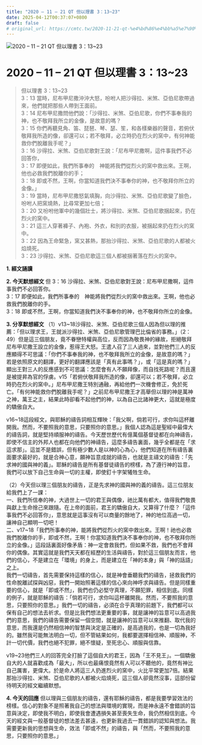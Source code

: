 ```yaml
---
title: "2020 – 11 – 21 QT 但以理書 3：13~23"
date: 2025-04-12T00:37:07+0800
draft: false
# original_url: https://cmtc.tw/2020-11-21-qt-%e4%bd%86%e4%bb%a5%e7%90%86%e6%9b%b8-3%ef%bc%9a1323
---
```


![2020 – 11 – 21 QT 但以理書 3：13\~23](/images/qt.jpg   "2020 – 11 – 21 QT 但以理書 3：13\~23")

# 2020 – 11 – 21 QT 但以理書 3：13\~23

> 但以理書 3：13\~23  
> 3：13 當時，尼布甲尼撒沖沖大怒，吩咐人把沙得拉、米煞、亞伯尼歌帶過來，他們就把那些人帶到王面前。  
> 3：14 尼布甲尼撒問他們說：「沙得拉、米煞、亞伯尼歌，你們不事奉我的神，也不敬拜我所立的金像，是故意的嗎？  
> 3：15 你們再聽見角、笛、琵琶、琴、瑟、笙，和各樣樂器的聲音，若俯伏敬拜我所造的像，卻還可以；若不敬拜，必立時扔在烈火的窯中，有何神能救你們脫離我手呢？」  
> 3：16 沙得拉、米煞、亞伯尼歌對王說：「尼布甲尼撒啊，這件事我們不必回答你，  
> 3：17 即便如此，我們所事奉的　神能將我們從烈火的窯中救出來。王啊，他也必救我們脫離你的手；  
> 3：18 即或不然，王啊，你當知道我們決不事奉你的神，也不敬拜你所立的金像。」  
> 3：19 當時，尼布甲尼撒怒氣填胸，向沙得拉、米煞、亞伯尼歌變了臉色，吩咐人把窯燒熱，比尋常更加七倍；  
> 3：20 又吩咐他軍中的幾個壯士，將沙得拉、米煞、亞伯尼歌捆起來，扔在烈火的窯中。  
> 3：21 這三人穿著褲子、內袍、外衣，和別的衣服，被捆起來扔在烈火的窯中。  
> 3：22 因為王命緊急，窯又甚熱，那抬沙得拉、米煞、亞伯尼歌的人都被火焰燒死。  
> 3：23 沙得拉、米煞、亞伯尼歌這三個人都被捆著落在烈火的窯中。

**1. 經文誦讀**

**2.  今天默想經文**
但 3：16 沙得拉、米煞、亞伯尼歌對王說：尼布甲尼撒啊，這件事我們不必回答你。  
3：17 即便如此，我們所事奉的　神能將我們從烈火的窯中救出來。王啊，他也必救我們脫離你的手。  
3：18 即或不然，王啊，你當知道我們決不事奉你的神，也不敬拜你所立的金像。

**3. 分享默想經文**
（1）v13\~18沙得拉、米煞、亞伯尼歌三個人因為但以理的推薦：「但以理求王，王就派沙得拉、米煞、亞伯尼歌管理巴比倫省的事務。」（2：49）但是這三個朋友，竟不眷戀特權與高位，反而因為敬畏神的緣故，拒絕敬拜尼布甲尼撒王設立的金像，惹得王大怒。王遣人召了三人過來，並對他們三人的反應顯得不可思議：「你們不事奉我的神，也不敬拜我所立的金像，是故意的嗎？」若是依照原文的翻譯，更好的翻譯應該是「真有此事嗎？」，或「這是真的嗎？」顯出王對三人的反應感到不可思議：怎麼會有人不願拜像，而自找死路呢？而且還是被提昇為官的俘虜。v15「若俯伏敬拜我所造的像，卻還可以；若不敬拜，必立時扔在烈火的窯中。」尼布甲尼撒王特別通融，再給他們一次機會修正，免於死亡。「有何神能救你們脫離我手呢？」之前尼布甲尼撒王才高舉但以理的神是萬神之神，萬王之主，結果此時卻看不起他們的神，以為自己比諸神更大，這就是極度的驕傲自大。

v16\~18這段經文，與耶穌的禱告詞相互輝映：「我父啊，倘若可行，求你叫這杯離開我。然而，不要照我的意思，只要照你的意思。」我個人認為這是聖經中最偉大的禱告詞，就是堅持順服神的禱告。今天歷世歷代有億萬個基督徒都在向神禱告，即使不信主的外邦人也都在向他們的神禱告，這麼多禱告裏面，幾乎全都是在「求這求那」。這並不是錯誤，但有極少數人是以神的心為心，他們知道在所有禱告裏面要求最好的，就是合神心意，願神旨意成就的禱告，也就是主禱文的禱告：「先求神的國與神的義」。耶穌的禱告是所有基督徒禱告的榜樣，為了遵行神的旨意，我們可以放下自己生命與一切的主權，即使釘十字架犧牲生命。

（2）今天但以理三個朋友的禱告，正是先求神的國與神的義的禱告。這三位朋友給我們上了一課：  
一、我們所信奉的神，大過世上一切的君王與偶像，祂比萬有都大，值得我們敬畏與獻上生命捨己來跟隨。在上帝的面前，君王的驕傲自大，又算得了什麼？「這件事我們不必回答你」，意思就是這事沒有可以商量的餘地了，神的地位高過一切，讓神自己顯明一切吧！  
二、v17\~18「我們所事奉的神，能將我們從烈火的窯中救出來。王啊！祂也必救我們脫離你的手，即或不然，王啊！你當知道我們決不事奉你的神，也不敬拜你所立的金像。」這段話裏面好像矛盾：神一定會救我們，但如果不救，我們也不會拜你的偶像。其實這就是我們天天都在經歷的生活與禱告，對於這三個朋友而言，他們的信心，不是建立在「環境」的身上，而是建立在「神的本身」與「神的話語」之上。  
我們一切禱告，首先需要保持這樣的信心，就是神會垂聽我們的禱告，拯救我們的性命脫離試探與凶惡，我們一開始照著這樣的信心來向神呼求與禱告。但是同樣重要的信心，就是「即或不然」，我們也仍必堅守真理，不願犯罪，相信到底。同樣的例子，就是耶穌的禱告：「倘若可行，求你叫這杯離開我。然而，不要照我的意思，只要照你的意思。」我們一切的禱告，必須在合乎真理的前題下，我們都可以保有自己的想法去祈求。但是比我們想法更重要的事，就是讓神的旨意可以高過我們的意思，我們的禱告需要保留一個空間，就是讓神的旨意可以來推翻、取代我的意思，而我還是仍然相信神的智慧與決定是正確的，是高過我的，也是一切為我好的。雖然我可能無法明白一切，但不管結果如何，我都要選擇相信神、順服神，不計一切代價，我們也絕不犯罪，絕不懷疑，至死忠心、順服與信靠。

v19\~23他們三人的回答完全打臉了這個自大的君王，因為「王不見王」。一個驕傲自大的人就喜歡成為「最大」，所以也最痛恨竟然有人可以不聽他的，竟然有神比自己厲害，更偉大。於是命人將這三人扔進烈火的窯中，火比平常更加7倍。結果那抬沙得拉、米煞、亞伯尼歌的人都被火焰燒死，這三個人卻竟然沒事，這部份留待明天的經文繼續默想。

**4. 今天的回應**
但以理與三個朋友的禱告，還有耶穌的禱告，都是我要學習效法的榜樣。信心的對象不是照著我自己的想法與環境的實現，而是神永遠不會錯誤的旨意與決定，即使我不明白，即使我會遭遇損失甚至喪失生命，我仍然相信到底。今天的經文與一般基督徒的想法差去甚遠，也更新我過去一貫錯誤的認知與想法。我需要更新我的思想與生命，效法「即或不然」的禱告，與「然而，不要照我的意思，只要照你的意思。」
